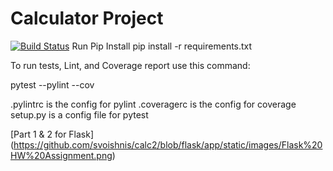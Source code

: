 # Calculator Project
[![Build Status](https://app.travis-ci.com/svoishnis/calc2.svg?branch=part5)](https://app.travis-ci.com/svoishnis/calc2)
Run Pip Install
pip install -r requirements.txt

To run tests, Lint, and Coverage report use this command:

pytest  --pylint --cov

.pylintrc is the config for pylint
.coveragerc is the config for coverage
setup.py is a config file for pytest

[Part 1 & 2 for Flask] (https://github.com/svoishnis/calc2/blob/flask/app/static/images/Flask%20HW%20Assignment.png)
